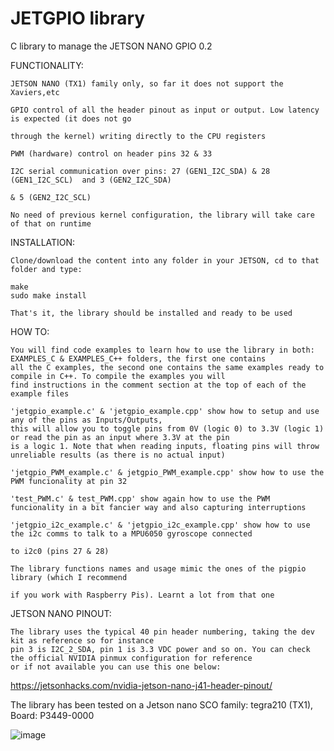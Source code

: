 # JETGPIO library

C library to manage the JETSON NANO GPIO 0.2

FUNCTIONALITY:

    JETSON NANO (TX1) family only, so far it does not support the Xaviers,etc
  
    GPIO control of all the header pinout as input or output. Low latency is expected (it does not go 
    
    through the kernel) writing directly to the CPU registers
    
    PWM (hardware) control on header pins 32 & 33
    
    I2C serial communication over pins: 27 (GEN1_I2C_SDA) & 28 (GEN1_I2C_SCL)  and 3 (GEN2_I2C_SDA) 
    
    & 5 (GEN2_I2C_SCL)
  
    No need of previous kernel configuration, the library will take care of that on runtime
  
  
 INSTALLATION:
 
    Clone/download the content into any folder in your JETSON, cd to that folder and type:
  
    make                                                     
    sudo make install                                             
  
    That's it, the library should be installed and ready to be used
  
 HOW TO:
 
    You will find code examples to learn how to use the library in both: EXAMPLES_C & EXAMPLES_C++ folders, the first one contains 
    all the C examples, the second one contains the same examples ready to compile in C++. To compile the examples you will
    find instructions in the comment section at the top of each of the example files
    
    'jetgpio_example.c' & 'jetgpio_example.cpp' show how to setup and use any of the pins as Inputs/Outputs,
    this will allow you to toggle pins from 0V (logic 0) to 3.3V (logic 1) or read the pin as an input where 3.3V at the pin 
    is a logic 1. Note that when reading inputs, floating pins will throw unreliable results (as there is no actual input)
    
    'jetgpio_PWM_example.c' & jetgpio_PWM_example.cpp' show how to use the PWM funcionality at pin 32
    
    'test_PWM.c' & test_PWM.cpp' show again how to use the PWM funcionality in a bit fancier way and also capturing interruptions
    
    'jetgpio_i2c_example.c' & 'jetgpio_i2c_example.cpp' show how to use the i2c comms to talk to a MPU6050 gyroscope connected 
    
    to i2c0 (pins 27 & 28)
    
    The library functions names and usage mimic the ones of the pigpio library (which I recommend 
    
    if you work with Raspberry Pis). Learnt a lot from that one
    
 JETSON NANO PINOUT:
 
    The library uses the typical 40 pin header numbering, taking the dev kit as reference so for instance 
    pin 3 is I2C_2_SDA, pin 1 is 3.3 VDC power and so on. You can check the official NVIDIA pinmux configuration for reference 
    or if not available you can use this one below:

   https://jetsonhacks.com/nvidia-jetson-nano-j41-header-pinout/

The library has been tested on a Jetson nano SCO family: tegra210 (TX1), Board: P3449-0000


![image](https://user-images.githubusercontent.com/47650457/164944765-998ca31c-d72c-4d2b-8cbc-7bea594ce8d5.png)








